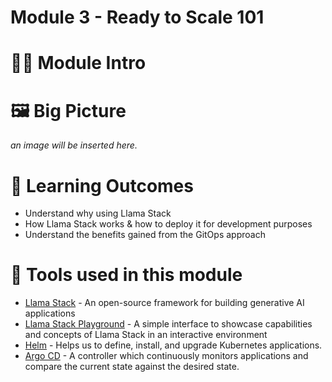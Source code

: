 # Module 3 - Ready to Scale 101

> 

# 🧑‍🍳 Module Intro


# 🖼️ Big Picture
_an image will be inserted here._

# 🔮 Learning Outcomes
* Understand why using Llama Stack
* How Llama Stack works & how to deploy it for development purposes
* Understand the benefits gained from the GitOps approach 

# 🔨 Tools used in this module
* [Llama Stack](https://llama-stack.readthedocs.io/en/latest/) - An open-source framework for building generative AI applications
* [Llama Stack Playground](https://llama-stack.readthedocs.io/en/latest/playground/index.html) - A simple interface to showcase capabilities and concepts of Llama Stack in an interactive environment
* [Helm](https://helm.sh/) - Helps us to define, install, and upgrade Kubernetes applications.
* [Argo CD](https://argoproj.github.io/cd/) - A controller which continuously monitors applications and compare the current state against the desired state.